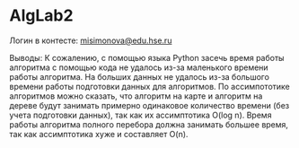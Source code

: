 # AlgLab2

Логин в контесте: misimonova@edu.hse.ru

Выводы:
К сожалению, с помощью языка Python засечь время работы алгоритма с помощью кода не удалось из-за маленького времени работы алгоритма. На больших данных не удалось из-за большого времени работы подготовки данных для алгоритмов.
По ассимпототике алгоритмов можно сказать, что алгоритм на карте и алгоритм на дереве будут занимать примерно одинаковое количество времени (без учета подготовки данных), так как их ассимптотика O(log n). Время работы алгоритма полного перебора должна занимать большее время, так как ассимптотика хуже и составляет O(n).
